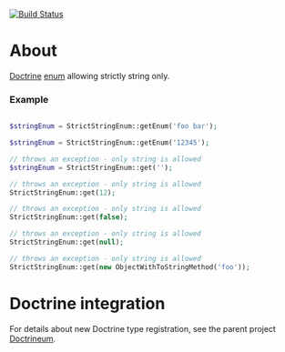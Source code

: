 [![Build Status](https://travis-ci.org/jaroslavtyc/doctrineum-strict-string.svg)](https://travis-ci.org/jaroslavtyc/doctrineum-strict-string)

# About
[Doctrine](http://www.doctrine-project.org/) [enum](http://en.wikipedia.org/wiki/Enumerated_type) allowing strictly string only.

### Example
```php

$stringEnum = StrictStringEnum::getEnum('foo bar');

$stringEnum = StrictStringEnum::getEnum('12345');

// throws an exception - only string is allowed
$stringEnum = StrictStringEnum::get('');

// throws an exception - only string is allowed
StrictStringEnum::get(12);

// throws an exception - only string is allowed
StrictStringEnum::get(false);

// throws an exception - only string is allowed
StrictStringEnum::get(null);

// throws an exception - only string is allowed
StrictStringEnum::get(new ObjectWithToStringMethod('foo'));

```

# Doctrine integration
For details about new Doctrine type registration, see the parent project [Doctrineum](https://github.com/jaroslavtyc/doctrineum).
